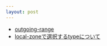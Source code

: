 ```yaml
---
layout: post
---
```


- [outgoing-range](./outgoing-range)
- [local-zoneで選択するtypeについて](./local-zone-type)
